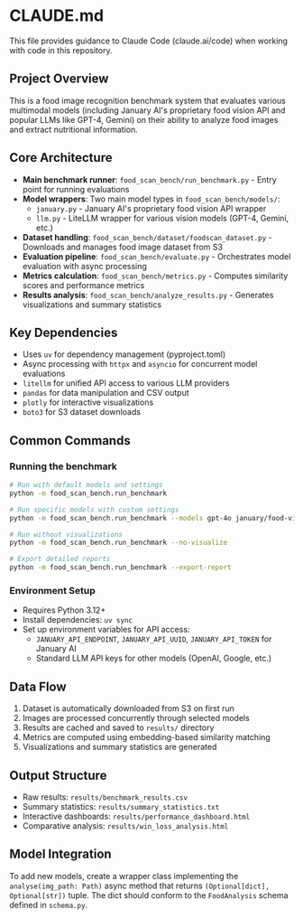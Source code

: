 # CLAUDE.md

This file provides guidance to Claude Code (claude.ai/code) when working with code in this repository.

## Project Overview

This is a food image recognition benchmark system that evaluates various multimodal models (including January AI's proprietary food vision API and popular LLMs like GPT-4, Gemini) on their ability to analyze food images and extract nutritional information.

## Core Architecture

- **Main benchmark runner**: `food_scan_bench/run_benchmark.py` - Entry point for running evaluations
- **Model wrappers**: Two main model types in `food_scan_bench/models/`:
  - `january.py` - January AI's proprietary food vision API wrapper
  - `llm.py` - LiteLLM wrapper for various vision models (GPT-4, Gemini, etc.)
- **Dataset handling**: `food_scan_bench/dataset/foodscan_dataset.py` - Downloads and manages food image dataset from S3
- **Evaluation pipeline**: `food_scan_bench/evaluate.py` - Orchestrates model evaluation with async processing
- **Metrics calculation**: `food_scan_bench/metrics.py` - Computes similarity scores and performance metrics
- **Results analysis**: `food_scan_bench/analyze_results.py` - Generates visualizations and summary statistics

## Key Dependencies

- Uses `uv` for dependency management (pyproject.toml)
- Async processing with `httpx` and `asyncio` for concurrent model evaluations
- `litellm` for unified API access to various LLM providers
- `pandas` for data manipulation and CSV output
- `plotly` for interactive visualizations
- `boto3` for S3 dataset downloads

## Common Commands

### Running the benchmark
```bash
# Run with default models and settings
python -m food_scan_bench.run_benchmark

# Run specific models with custom settings
python -m food_scan_bench.run_benchmark --models gpt-4o january/food-vision-v1 --max-items 50 --visualize

# Run without visualizations
python -m food_scan_bench.run_benchmark --no-visualize

# Export detailed reports
python -m food_scan_bench.run_benchmark --export-report
```

### Environment Setup
- Requires Python 3.12+
- Install dependencies: `uv sync`
- Set up environment variables for API access:
  - `JANUARY_API_ENDPOINT`, `JANUARY_API_UUID`, `JANUARY_API_TOKEN` for January AI
  - Standard LLM API keys for other models (OpenAI, Google, etc.)

## Data Flow

1. Dataset is automatically downloaded from S3 on first run
2. Images are processed concurrently through selected models
3. Results are cached and saved to `results/` directory
4. Metrics are computed using embedding-based similarity matching
5. Visualizations and summary statistics are generated

## Output Structure

- Raw results: `results/benchmark_results.csv`
- Summary statistics: `results/summary_statistics.txt`
- Interactive dashboards: `results/performance_dashboard.html`
- Comparative analysis: `results/win_loss_analysis.html`

## Model Integration

To add new models, create a wrapper class implementing the `analyse(img_path: Path)` async method that returns `(Optional[dict], Optional[str])` tuple. The dict should conform to the `FoodAnalysis` schema defined in `schema.py`.
